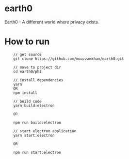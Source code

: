 # earth0
Earth0 - A different world where privacy exists.

# How to run

        // get source
        git clone https://github.com/moazzamkhan/earth0.git

        // move to project dir
        cd earth0/phi
        
        // install dependencies 
        yarn 
        OR 
        npm install

        // build code
        yarn build:electron

        OR

        npm run build:electron

        // start electron application 
        yarn start:electron
        
        OR
        
        npm run start:electron

